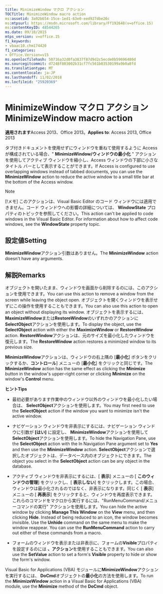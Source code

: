 ```yaml
---
title: MinimizeWindow マクロ アクション
TOCTitle: MinimizeWindow macro action
ms:assetid: 3a92b654-15ce-1ed1-63e0-eed927dbe26c
ms:mtpsurl: https://msdn.microsoft.com/library/Ff192648(v=office.15)
ms:contentKeyID: 48544265
ms.date: 09/18/2015
mtps_version: v=office.15
f1_keywords:
- vbaac10.chm174420
f1_categories:
- Office.Version=v15
ms.openlocfilehash: 50716a32d0fa3837f87d9d2c5ecde0b59696480d
ms.sourcegitcommit: d7248f803002b31cf7fc561b03530199a9b0a8fd
ms.translationtype: MT
ms.contentlocale: ja-JP
ms.lasthandoff: 11/02/2018
ms.locfileid: "25920369"
---
```

# <a name="minimizewindow-macro-action"></a><span data-ttu-id="fa087-102">MinimizeWindow マクロ アクション</span><span class="sxs-lookup"><span data-stu-id="fa087-102">MinimizeWindow macro action</span></span>


<span data-ttu-id="fa087-103">**適用されます**Access 2013、Office 2013。</span><span class="sxs-lookup"><span data-stu-id="fa087-103">**Applies to**: Access 2013, Office 2013</span></span>

<span data-ttu-id="fa087-104">タブ付きドキュメントを使用せずにウィンドウを重ねて使用するように Access が構成されている場合、" **MinimizeWindow/ウィンドウの最小化** " アクションを使用してアクティブ ウィンドウを縮小し、Access ウィンドウの下部に小さなタイトル バーとして表示することができます。</span><span class="sxs-lookup"><span data-stu-id="fa087-104">If Access is configured to use overlapping windows instead of tabbed documents, you can use the **MinimizeWindow** action to reduce the active window to a small title bar at the bottom of the Access window.</span></span>


> [!NOTE]
> <P><span data-ttu-id="fa087-p101">[!メモ] このアクションは、Visual Basic Editor のコード ウィンドウには適用できません。コード ウィンドウへの影響の詳細については、 <STRONG>WindowState</STRONG> プロパティのトピックを参照してください。</span><span class="sxs-lookup"><span data-stu-id="fa087-p101">This action can't be applied to code windows in the Visual Basic Editor. For information about how to affect code windows, see the <STRONG>WindowState</STRONG> property topic.</span></span></P>



## <a name="setting"></a><span data-ttu-id="fa087-107">設定値</span><span class="sxs-lookup"><span data-stu-id="fa087-107">Setting</span></span>

<span data-ttu-id="fa087-108">**MinimizeWindow**アクション引数はありません。</span><span class="sxs-lookup"><span data-stu-id="fa087-108">The **MinimizeWindow** action doesn't have any arguments.</span></span>

## <a name="remarks"></a><span data-ttu-id="fa087-109">解説</span><span class="sxs-lookup"><span data-stu-id="fa087-109">Remarks</span></span>

<span data-ttu-id="fa087-110">オブジェクトを開いたまま、ウィンドウを画面から削除するのには、このアクションを使用できます。</span><span class="sxs-lookup"><span data-stu-id="fa087-110">You can use this action to remove a window from the screen while leaving the object open.</span></span> <span data-ttu-id="fa087-111">オブジェクトを開くウィンドウを表示せずにこの操作を使用することもできます。</span><span class="sxs-lookup"><span data-stu-id="fa087-111">You can also use this action to open an object without displaying its window.</span></span> <span data-ttu-id="fa087-112">オブジェクトを表示するには、 **MaximizeWindow**または**RestoreWindow**のいずれかのアクションに**SelectObject**アクションを使用します。</span><span class="sxs-lookup"><span data-stu-id="fa087-112">To display the object, use the **SelectObject** action with either the **MaximizeWindow** or **RestoreWindow** action.</span></span> <span data-ttu-id="fa087-113">**RestoreWindow**アクションは、元のサイズを最小化したウィンドウを復元します。</span><span class="sxs-lookup"><span data-stu-id="fa087-113">The **RestoreWindow** action restores a minimized window to its previous size.</span></span>

<span data-ttu-id="fa087-114">**MinimizeWindow**アクションは、ウィンドウの右上隅の [**最小化**] ボタンをクリックするか、**コントロール**] メニューの [**最小化**] をクリックと同じです。</span><span class="sxs-lookup"><span data-stu-id="fa087-114">The **MinimizeWindow** action has the same effect as clicking the **Minimize** button in the window's upper-right corner or clicking **Minimize** on the window's **Control** menu.</span></span>

<span data-ttu-id="fa087-115">**ヒント**</span><span class="sxs-lookup"><span data-stu-id="fa087-115">**Tips**</span></span>

  - <span data-ttu-id="fa087-116">最初必要があります作業中のウィンドウ以外のウィンドウを最小化したい場合は、 **SelectObject**アクションを使用します。</span><span class="sxs-lookup"><span data-stu-id="fa087-116">You may first need to use the **SelectObject** action if the window you want to minimize isn't the active window.</span></span>

  - <span data-ttu-id="fa087-117">ナビゲーション ウィンドウを非表示にするには、ナビゲーション ウィンドウに引数が **[はい]** に設定し、 **MinimizeWindow**アクションを使用して**SelectObject**アクションを使用します。</span><span class="sxs-lookup"><span data-stu-id="fa087-117">To hide the Navigation Pane, use the **SelectObject** action with the In Navigation Pane argument set to **Yes** and then use the **MinimizeWindow** action.</span></span> <span data-ttu-id="fa087-118">**SelectObject**アクションで選択したオブジェクトは、データベース内のオブジェクトにできます。</span><span class="sxs-lookup"><span data-stu-id="fa087-118">The object you select in the **SelectObject** action can be any object in the database.</span></span>

  - <span data-ttu-id="fa087-p104">アクティブ ウィンドウを非表示にするには、[ **表示**] メニューの [ **このウィンドウの管理**] をクリックし、[ **表示しない**] をクリックします。この場合、ウィンドウは最小化されるのではなく、非表示になります。同じく [ **表示**] メニューの [ **再表示**] をクリックすると、ウィンドウを再度表示できます。これらのコマンドをマクロから実行するには、"RunMenuCommand/メニューコマンドの実行" アクションを使用します。</span><span class="sxs-lookup"><span data-stu-id="fa087-p104">You can hide the active window by clicking **Manage This Window** on the **View** menu, and then clicking **Hide**. Instead of being reduced to an icon, the window becomes invisible. Use the **Unhide** command on the same menu to make the window reappear. You can use the **RunMenuCommand** action to carry out either of these commands from a macro.</span></span>

  - <span data-ttu-id="fa087-123">フォームのウィンドウを表示または非表示に、フォームの**Visible**プロパティを設定するのには **、アクション**を使用することもできます。</span><span class="sxs-lookup"><span data-stu-id="fa087-123">You can also use the **SetValue** action to set a form's **Visible** property to hide or show the form's window.</span></span>

<span data-ttu-id="fa087-124">Visual Basic for Applications (VBA) モジュールに**MinimizeWindow**アクションを実行するには、 **DoCmd**オブジェクトの**最小化**の方法を使用します。</span><span class="sxs-lookup"><span data-stu-id="fa087-124">To run the **MinimizeWindow** action in a Visual Basic for Applications (VBA) module, use the **Minimize** method of the **DoCmd** object.</span></span>

